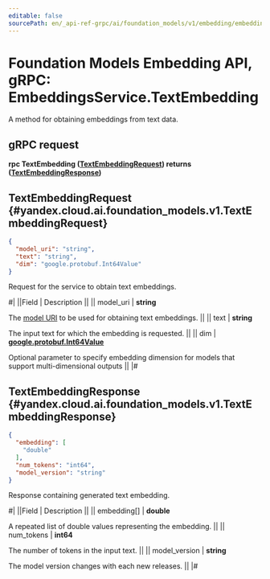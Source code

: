 ```yaml
---
editable: false
sourcePath: en/_api-ref-grpc/ai/foundation_models/v1/embedding/embeddings/api-ref/grpc/Embeddings/textEmbedding.md
---
```


# Foundation Models Embedding API, gRPC: EmbeddingsService.TextEmbedding

A method for obtaining embeddings from text data.

## gRPC request

**rpc TextEmbedding ([TextEmbeddingRequest](#yandex.cloud.ai.foundation_models.v1.TextEmbeddingRequest)) returns ([TextEmbeddingResponse](#yandex.cloud.ai.foundation_models.v1.TextEmbeddingResponse))**

## TextEmbeddingRequest {#yandex.cloud.ai.foundation_models.v1.TextEmbeddingRequest}

```json
{
  "model_uri": "string",
  "text": "string",
  "dim": "google.protobuf.Int64Value"
}
```

Request for the service to obtain text embeddings.

#|
||Field | Description ||
|| model_uri | **string**

The [model URI](/docs/foundation-models/concepts/embeddings) to be used for obtaining text embeddings. ||
|| text | **string**

The input text for which the embedding is requested. ||
|| dim | **[google.protobuf.Int64Value](https://developers.google.com/protocol-buffers/docs/reference/csharp/class/google/protobuf/well-known-types/int64-value)**

Optional parameter to specify embedding dimension for models that support multi-dimensional outputs ||
|#

## TextEmbeddingResponse {#yandex.cloud.ai.foundation_models.v1.TextEmbeddingResponse}

```json
{
  "embedding": [
    "double"
  ],
  "num_tokens": "int64",
  "model_version": "string"
}
```

Response containing generated text embedding.

#|
||Field | Description ||
|| embedding[] | **double**

A repeated list of double values representing the embedding. ||
|| num_tokens | **int64**

The number of tokens in the input text. ||
|| model_version | **string**

The model version changes with each new releases. ||
|#